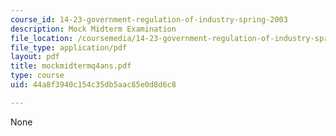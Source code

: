 ```yaml
---
course_id: 14-23-government-regulation-of-industry-spring-2003
description: Mock Midterm Examination
file_location: /coursemedia/14-23-government-regulation-of-industry-spring-2003/44a8f3940c154c35db5aac85e0d8d6c8_mockmidtermq4ans.pdf
file_type: application/pdf
layout: pdf
title: mockmidtermq4ans.pdf
type: course
uid: 44a8f3940c154c35db5aac85e0d8d6c8

---
```

None